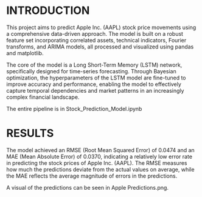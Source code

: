 # INTRODUCTION

This project aims to predict Apple Inc. (AAPL) stock price movements using a comprehensive data-driven approach. The model is built on a robust feature set incorporating correlated assets, technical indicators, Fourier transforms, and ARIMA models, all processed and visualized using pandas and matplotlib.

The core of the model is a Long Short-Term Memory (LSTM) network, specifically designed for time-series forecasting. Through Bayesian optimization, the hyperparameters of the LSTM model are fine-tuned to improve accuracy and performance, enabling the model to effectively capture temporal dependencies and market patterns in an increasingly complex financial landscape.

The entire pipeline is in Stock_Prediction_Model.ipynb

# RESULTS

The model achieved an RMSE (Root Mean Squared Error) of 0.0474 and an MAE (Mean Absolute Error) of 0.0370, indicating a relatively low error rate in predicting the stock prices of Apple Inc. (AAPL). The RMSE measures how much the predictions deviate from the actual values on average, while the MAE reflects the average magnitude of errors in the predictions.

A visual of the predictions can be seen in Apple Predictions.png.
